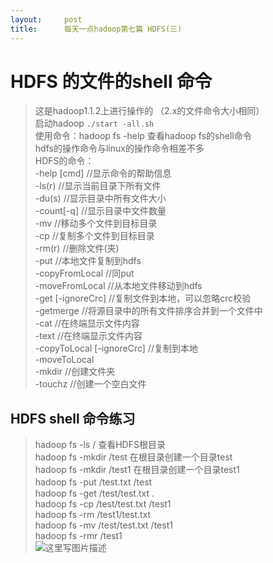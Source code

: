 ```yaml
---
layout:     post
title:      每天一点hadoop第七篇 HDFS(三)
---
```

<div id="article_content" class="article_content clearfix csdn-tracking-statistics" data-pid="blog" data-mod="popu_307" data-dsm="post">
								            <div id="content_views" class="markdown_views prism-atom-one-dark">
							<!-- flowchart 箭头图标 勿删 -->
							<svg xmlns="http://www.w3.org/2000/svg" style="display: none;"><path stroke-linecap="round" d="M5,0 0,2.5 5,5z" id="raphael-marker-block" style="-webkit-tap-highlight-color: rgba(0, 0, 0, 0);"></path></svg>
							<h1 id="hdfs-的文件的shell-命令">HDFS 的文件的shell 命令</h1>

<blockquote>
  <p>这是hadoop1.1.2上进行操作的 （2.x的文件命令大小相同） <br>
  启动hadoop <code>./start -all.sh</code> <br>
  使用命令：hadoop fs -help  查看hadoop fs的shell命令 <br>
  hdfs的操作命令与linux的操作命令相差不多 <br>
  HDFS的命令： <br>
  -help [cmd]    //显示命令的帮助信息 <br>
    -ls(r)    //显示当前目录下所有文件 <br>
    -du(s)    //显示目录中所有文件大小 <br>
    -count[-q]    //显示目录中文件数量 <br>
    -mv   //移动多个文件到目标目录 <br>
    -cp   //复制多个文件到目标目录 <br>
    -rm(r)      //删除文件(夹) <br>
    -put     //本地文件复制到hdfs <br>
    -copyFromLocal  //同put <br>
    -moveFromLocal  //从本地文件移动到hdfs <br>
    -get [-ignoreCrc]    //复制文件到本地，可以忽略crc校验 <br>
    -getmerge        //将源目录中的所有文件排序合并到一个文件中 <br>
    -cat   //在终端显示文件内容 <br>
    -text  //在终端显示文件内容 <br>
    -copyToLocal [-ignoreCrc]    //复制到本地 <br>
    -moveToLocal   <br>
    -mkdir    //创建文件夹 <br>
    -touchz   //创建一个空白文件</p>
</blockquote>



<h2 id="hdfs-shell-命令练习">HDFS shell 命令练习</h2>

<blockquote>
  <p>hadoop fs -ls /  查看HDFS根目录 <br>
  hadoop fs -mkdir /test 在根目录创建一个目录test <br>
  hadoop fs -mkdir /test1 在根目录创建一个目录test1 <br>
  hadoop fs -put /test.txt /test　 <br>
  hadoop fs -get /test/test.txt . <br>
  hadoop fs -cp /test/test.txt /test1 <br>
  hadoop fs -rm /test1/test.txt <br>
  hadoop fs -mv /test/test.txt /test1 <br>
  hadoop fs -rmr /test1 <br>
  <img src="https://img-blog.csdn.net/20150420124823886" alt="这里写图片描述" title=""></p>
</blockquote>            </div>
						<link href="https://csdnimg.cn/release/phoenix/mdeditor/markdown_views-9e5741c4b9.css" rel="stylesheet">
                </div>